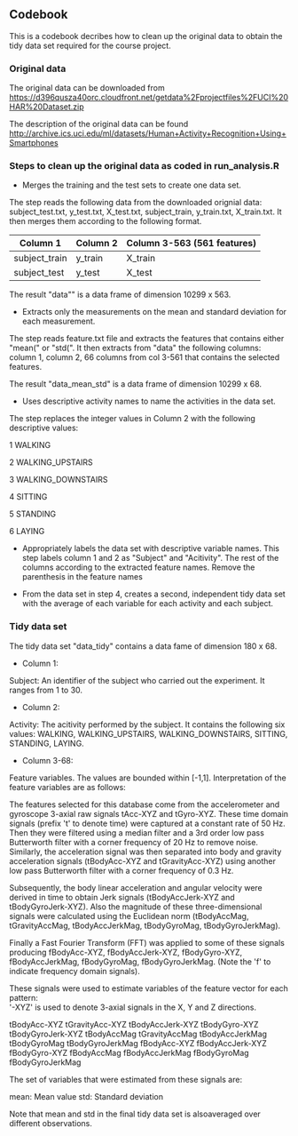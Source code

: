 ## Codebook 

This is a codebook decribes how to clean up the original data to obtain the tidy data set required for the course project.  


### Original data
The original data can be downloaded from https://d396qusza40orc.cloudfront.net/getdata%2Fprojectfiles%2FUCI%20HAR%20Dataset.zip 

The description of the original data can be found
http://archive.ics.uci.edu/ml/datasets/Human+Activity+Recognition+Using+Smartphones


### Steps to clean up the original data as coded in run_analysis.R

* Merges the training and the test sets to create one data set.

The step reads the following data from the downloaded orignial data: subject_test.txt, y_test.txt, X_test.txt, subject_train, y_train.txt, X_train.txt. 
It then merges them according to the following format.

Column 1      | Column 2     | Column 3-563 (561 features)
------------- | -------------| -------------
subject_train | y_train | X_train
subject_test  | y_test  | X_test

The result "data"" is a data frame of dimension 10299 x 563.

* Extracts only the measurements on the mean and standard deviation for each measurement. 

The step reads feature.txt file and extracts the features that contains either "mean(" or "std(".
It then extracts from "data" the following columns: column 1, column 2, 66 columns from col 3-561 that contains the selected features. 

The result "data_mean_std" is a data frame of dimension 10299 x 68.


* Uses descriptive activity names to name the activities in the data set.

The step replaces the integer values in Column 2 with the following descriptive values:

1 WALKING

2 WALKING_UPSTAIRS

3 WALKING_DOWNSTAIRS

4 SITTING

5 STANDING

6 LAYING



* Appropriately labels the data set with descriptive variable names. 
This step labels column 1 and 2 as "Subject" and "Acitivity". 
The rest of the columns according to the extracted feature names. Remove the parenthesis in the feature names
 


* From the data set in step 4, creates a second, independent tidy data set with the average of each variable for each activity and each subject.


### Tidy data set

The tidy data set "data_tidy" contains a data fame of dimension 180 x 68. 

* Column 1: 

Subject: An identifier of the subject who carried out the experiment. It ranges from 1 to 30.

* Column 2: 

Activity: The acitivity performed by the subject. It contains the following six values: 
        WALKING, WALKING_UPSTAIRS, WALKING_DOWNSTAIRS, SITTING, STANDING, LAYING. 

* Column 3-68: 

Feature variables. The values are bounded within [-1,1]. Interpretation of the feature variables are as follows: 

The features selected for this database come from the accelerometer and gyroscope 3-axial raw signals tAcc-XYZ and tGyro-XYZ. These time domain signals (prefix 't' to denote time) were captured at a constant rate of 50 Hz. Then they were filtered using a median filter and a 3rd order low pass Butterworth filter with a corner frequency of 20 Hz to remove noise. Similarly, the acceleration signal was then separated into body and gravity acceleration signals (tBodyAcc-XYZ and tGravityAcc-XYZ) using another low pass Butterworth filter with a corner frequency of 0.3 Hz. 

Subsequently, the body linear acceleration and angular velocity were derived in time to obtain Jerk signals (tBodyAccJerk-XYZ and tBodyGyroJerk-XYZ). Also the magnitude of these three-dimensional signals were calculated using the Euclidean norm (tBodyAccMag, tGravityAccMag, tBodyAccJerkMag, tBodyGyroMag, tBodyGyroJerkMag). 

Finally a Fast Fourier Transform (FFT) was applied to some of these signals producing fBodyAcc-XYZ, fBodyAccJerk-XYZ, fBodyGyro-XYZ, fBodyAccJerkMag, fBodyGyroMag, fBodyGyroJerkMag. (Note the 'f' to indicate frequency domain signals). 

These signals were used to estimate variables of the feature vector for each pattern:  
'-XYZ' is used to denote 3-axial signals in the X, Y and Z directions.

tBodyAcc-XYZ
tGravityAcc-XYZ
tBodyAccJerk-XYZ
tBodyGyro-XYZ
tBodyGyroJerk-XYZ
tBodyAccMag
tGravityAccMag
tBodyAccJerkMag
tBodyGyroMag
tBodyGyroJerkMag
fBodyAcc-XYZ
fBodyAccJerk-XYZ
fBodyGyro-XYZ
fBodyAccMag
fBodyAccJerkMag
fBodyGyroMag
fBodyGyroJerkMag

The set of variables that were estimated from these signals are: 

mean: Mean value
std: Standard deviation

Note that mean and std in the final tidy data set is alsoaveraged over different observations. 
